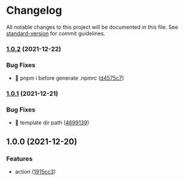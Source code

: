 # Changelog

All notable changes to this project will be documented in this file. See [standard-version](https://github.com/conventional-changelog/standard-version) for commit guidelines.

### [1.0.2](https://github.com/baizhi-edu/action-generate-typescript-axios-client/compare/v1.0.1...v1.0.2) (2021-12-22)


### Bug Fixes

* 🐛 pnpm i before generate .npmrc ([d4575c7](https://github.com/baizhi-edu/action-generate-typescript-axios-client/commit/d4575c746e52ab270a1860e95d4a6156e09f15ca))

### [1.0.1](https://github.com/baizhi-edu/action-generate-typescript-axios-client/compare/v1.0.0...v1.0.1) (2021-12-21)


### Bug Fixes

* 🐛 template dir path ([4699139](https://github.com/baizhi-edu/action-generate-typescript-axios-client/commit/46991398b6ef25e44173b5e5b8600ef3ef78b62b))

## 1.0.0 (2021-12-20)


### Features

* action ([1915cc3](https://github.com/baizhi-edu/action-generate-typescript-axios-client/commit/1915cc394f0ae9b092b7fedd68d3132779954d91))
